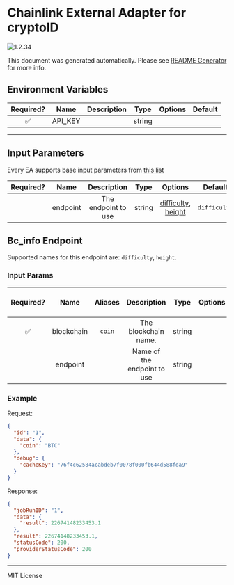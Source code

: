 # Chainlink External Adapter for cryptoID

![1.2.34](https://img.shields.io/github/package-json/v/smartcontractkit/external-adapters-js?filename=packages/sources/cryptoid/package.json)

This document was generated automatically. Please see [README Generator](../../scripts#readme-generator) for more info.

## Environment Variables

| Required? |  Name   | Description |  Type  | Options | Default |
| :-------: | :-----: | :---------: | :----: | :-----: | :-----: |
|    ✅     | API_KEY |             | string |         |         |

---

## Input Parameters

Every EA supports base input parameters from [this list](../../core/bootstrap#base-input-parameters)

| Required? |   Name   |     Description     |  Type  |                           Options                            |   Default    |
| :-------: | :------: | :-----------------: | :----: | :----------------------------------------------------------: | :----------: |
|           | endpoint | The endpoint to use | string | [difficulty](#bc_info-endpoint), [height](#bc_info-endpoint) | `difficulty` |

## Bc_info Endpoint

Supported names for this endpoint are: `difficulty`, `height`.

### Input Params

| Required? |    Name    | Aliases |         Description         |  Type  | Options | Default | Depends On | Not Valid With |
| :-------: | :--------: | :-----: | :-------------------------: | :----: | :-----: | :-----: | :--------: | :------------: |
|    ✅     | blockchain | `coin`  |    The blockchain name.     | string |         |         |            |                |
|           |  endpoint  |         | Name of the endpoint to use | string |         |         |            |                |

### Example

Request:

```json
{
  "id": "1",
  "data": {
    "coin": "BTC"
  },
  "debug": {
    "cacheKey": "76f4c62584acabdeb7f0078f000fb644d588fda9"
  }
}
```

Response:

```json
{
  "jobRunID": "1",
  "data": {
    "result": 22674148233453.1
  },
  "result": 22674148233453.1,
  "statusCode": 200,
  "providerStatusCode": 200
}
```

---

MIT License
